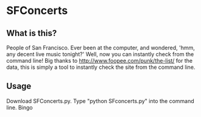 # SFConcerts

## What is this?
People of San Francisco. Ever been at the computer, and wondered, 'hmm, any decent live music tonight?' Well, now you can instantly check from the command line!  Big thanks to http://www.foopee.com/punk/the-list/ for the data, this is simply a tool to instantly check the site from the command line.

## Usage
Download SFConcerts.py. Type "python SFconcerts.py" into the command line. Bingo
